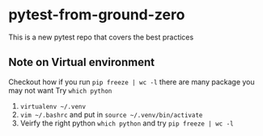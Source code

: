 # pytest-from-ground-zero
This is a new pytest repo that covers the best practices

## Note on Virtual environment

Checkout how if you run `pip freeze | wc -l` there are many package you may not want
Try `which python`


1. `virtualenv ~/.venv`
2. `vim ~/.bashrc` and put in `source ~/.venv/bin/activate`
3.  Veirfy the right python `which python` and try `pip freeze | wc -l`
